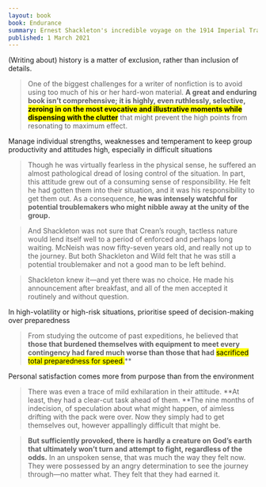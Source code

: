 ```yaml
---
layout: book
book: Endurance
summary: Ernest Shackleton's incredible voyage on the 1914 Imperial Trans-Antarctic Expedition.
published: 1 March 2021
---
```


(Writing about) history is a matter of exclusion, rather than inclusion of details.
> One of the biggest challenges for a writer of nonfiction is to avoid using too much of his or her hard-won material. **A great and enduring book isn’t comprehensive; it is highly, even ruthlessly, selective, <mark>zeroing in on the most evocative and illustrative moments while dispensing with the clutter</mark>** that might prevent the high points from resonating to maximum effect.

Manage individual strengths, weaknesses and temperament to keep group productivity and attitudes high, especially in difficult situations
> Though he was virtually fearless in the physical sense, he suffered an almost pathological dread of losing control of the situation. In part, this attitude grew out of a consuming sense of responsibility. He felt he had gotten them into their situation, and it was his responsibility to get them out. As a consequence, **he was intensely watchful for potential troublemakers who might nibble away at the unity of the group.**

> And Shackleton was not sure that Crean’s rough, tactless nature would lend itself well to a period of enforced and perhaps long waiting. McNeish was now fifty-seven years old, and really not up to the journey. But both Shackleton and Wild felt that he was still a potential troublemaker and not a good man to be left behind.

>  Shackleton knew it—and yet there was no choice. He made his announcement after breakfast, and all of the men accepted it routinely and without question.

In high-volatility or high-risk situations, prioritise speed of decision-making over preparedness
> From studying the outcome of past expeditions, he believed that **those that burdened themselves with equipment to meet every contingency had fared much worse than those that had** <mark>sacrificed total preparedness for speed.</mark>**

Personal satisfaction comes more from purpose than from the environment
> There was even a trace of mild exhilaration in their attitude. **At least, they had a clear-cut task ahead of them. **The nine months of indecision, of speculation about what might happen, of aimless drifting with the pack were over. Now they simply had to get themselves out, however appallingly difficult that might be.

> **But sufficiently provoked, there is hardly a creature on God’s earth that ultimately won’t turn and attempt to fight, regardless of the odds.** In an unspoken sense, that was much the way they felt now. They were possessed by an angry determination to see the journey through—no matter what. They felt that they had earned it.
